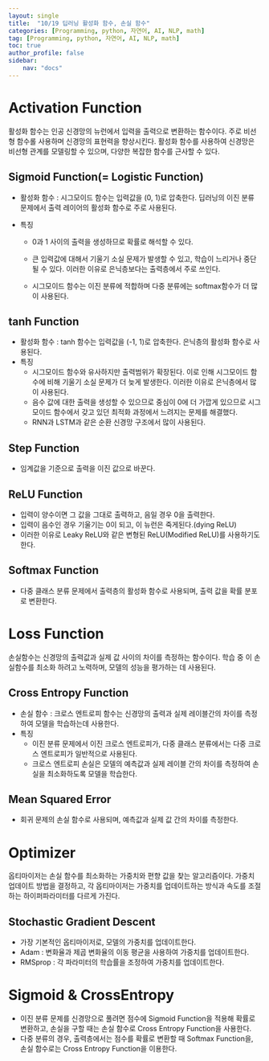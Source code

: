 ```yaml
---
layout: single
title:  "10/19 딥러닝 활성화 함수, 손실 함수"
categories: [Programming, python, 자연어, AI, NLP, math]
tag: [Programming, python, 자연어, AI, NLP, math]
toc: true
author_profile: false
sidebar:
    nav: "docs"
---
```


#  Activation Function

활성화 함수는 인공 신경망의 뉴런에서 입력을 출력으로 변환하는 함수이다. 주로 비선형 함수롤 사용하며 신경망의 표현력을 향상시킨다. 활성화 함수를 사용하여 신경망은 비선형 관계를 모델링할 수 있으며, 다양한 복잡한 함수를 근사할 수 있다.

## Sigmoid Function(= Logistic Function)

* 활성화 함수 : 시그모이드 함수는 입력값을 (0, 1)로 압축한다. 딥러닝의 이진 분류 문제에서 출력 레이어의 활성화 함수로 주로 사용된다.

* 특징

  * 0과 1 사이의 출력을 생성하므로 확률로 해석할 수 있다.

  * 큰 입력값에 대해서 기울기 소실 문제가 발생할 수 있고, 학습이 느리거나 중단될 수 있다. 이러한 이유로 은닉층보다는 출력층에서 주로 쓰인다.

  * 시그모이드 함수는 이진 분류에 적합하며 다중 분류에는 softmax함수가 더 많이 사용된다.

    

## tanh Function

* 활성화 함수 : tanh 함수는 입력값을  (-1, 1)로 압축한다. 은닉층의 활성화 함수로 사용된다.
* 특징
  * 시그모이드 함수와 유사하지만 출력범위가 확장된다. 이로 인해 시그모이드 함수에 비해 기울기 소실 문제가 더 늦게 발생한다. 이러한 이유로 은닉층에서 많이 사용된다.
  * 음수 값에 대한 출력을 생성할 수 있으므로 중심이 0에 더 가깝게 있으므로 시그모이드 함수에서 갖고 있던 최적화 과정에서 느려지는 문제를 해결했다.
  * RNN과 LSTM과 같은 순환 신경망 구조에서 많이 사용된다.



## Step Function

* 임계값을 기준으로 출력을 이진 값으로 바꾼다.



## ReLU Function

* 입력이 양수이면 그 값을 그대로 출력하고, 음일 경우 0을 출력한다.
* 입력이 음수인 경우 기울기는 0이 되고, 이 뉴런은 죽게된다.(dying ReLU)
* 이러한 이유로 Leaky ReLU와 같은 변형된 ReLU(Modified ReLU)를 사용하기도 한다.



## Softmax Function

* 다중 클래스 분류 문제에서 출력층의 활성화 함수로 사용되며, 출력 값을 확률 분포로 변환한다.

# Loss Function

손실함수는 신경망의 출력값과 실제 값 사이의 차이를 측정하는 함수이다. 학습 중 이 손실함수를 최소화 하려고 노력하며, 모델의 성능을 평가하는 데 사용된다. 

## Cross Entropy Function

* 손실 함수 : 크로스 엔트로피 함수는 신경망의 출력과 실제 레이블간의 차이를 측정하여 모델을 학습하는데 사용한다.
* 특징
  * 이진 분류 문제에서 이진 크로스 엔트로피가, 다중 클래스 분류에서는 다중 크로스 엔트로피가 일반적으로 사용된다.
  * 크로스 엔트로피 손실은 모델의 예측값과 실제 레이블 간의 차이를 측정하여 손실을 최소화하도록 모델을 학습한다.

## Mean Squared Error

* 회귀 문제의 손실 함수로 사용되며, 예측값과 실제 값 간의 차이를 측정한다.



# Optimizer

옵티마이저는 손실 함수를 최소화하는 가중치와 편향 값을 찾는 알고리즘이다. 가중치 업데이트 방법을 결정하고, 각 옵티마이저는 가중치를 업데이트하는 방식과 속도를 조절하는 하이퍼파라미터를 다르게 가진다.

## Stochastic Gradient Descent

* 가장 기본적인 옵티마이저로, 모델의 가중치를 업데이트한다.
* Adam : 변화율과 제곱 변화율의 이동 평균을 사용하여 가중치를 업데이트한다.
* RMSprop : 각 파라미터의 학습률을 조정하여 가중치를 업데이트한다.



# Sigmoid & CrossEntropy

* 이진 분류 문제를 신경망으로 풀려면 점수에 Sigmoid Function을 적용해 확률로 변환하고, 손실을 구할 때는 손실 함수로 Cross Entropy Function을 사용한다. 
* 다중 분류의 경우, 출력층에서는 점수를 확률로 변환할 때 Softmax Function을, 손실 함수로는 Cross Entropy Function을 이용한다. 